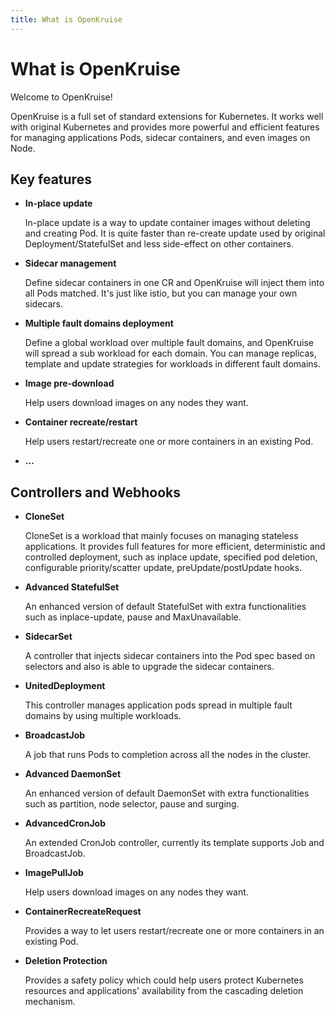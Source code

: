 ```yaml
---
title: What is OpenKruise
---
```

# What is OpenKruise

Welcome to OpenKruise!

OpenKruise is a full set of standard extensions for Kubernetes. It works well with original Kubernetes and provides more powerful and efficient features for managing applications Pods, sidecar containers, and even images on Node.

## Key features

- **In-place update**

    In-place update is a way to update container images without deleting and creating Pod. It is quite faster than re-create update used by original Deployment/StatefulSet and less side-effect on other containers.

- **Sidecar management**

    Define sidecar containers in one CR and OpenKruise will inject them into all Pods matched. It's just like istio, but you can manage your own sidecars.

- **Multiple fault domains deployment**

    Define a global workload over multiple fault domains, and OpenKruise will spread a sub workload for each domain. You can manage replicas, template and update strategies for workloads in different fault domains.

- **Image pre-download**

  Help users download images on any nodes they want.

- **Container recreate/restart**

  Help users restart/recreate one or more containers in an existing Pod.

- **...**

## Controllers and Webhooks

- **CloneSet**

    CloneSet is a workload that mainly focuses on managing stateless applications. It provides full features for more efficient, deterministic and controlled deployment, such as inplace update, specified pod deletion, configurable priority/scatter update, preUpdate/postUpdate hooks.

- **Advanced StatefulSet**

    An enhanced version of default StatefulSet with extra functionalities such as inplace-update, pause and MaxUnavailable.

- **SidecarSet**

    A controller that injects sidecar containers into the Pod spec based on selectors and also is able to upgrade the sidecar containers.

- **UnitedDeployment**

    This controller manages application pods spread in multiple fault domains by using multiple workloads.

- **BroadcastJob**

    A job that runs Pods to completion across all the nodes in the cluster.

- **Advanced DaemonSet**

    An enhanced version of default DaemonSet with extra functionalities such as partition, node selector, pause and surging.

- **AdvancedCronJob**

    An extended CronJob controller, currently its template supports Job and BroadcastJob.

- **ImagePullJob**

    Help users download images on any nodes they want.

- **ContainerRecreateRequest**

    Provides a way to let users restart/recreate one or more containers in an existing Pod.

- **Deletion Protection**

    Provides a safety policy which could help users protect Kubernetes resources and applications' availability from the cascading deletion mechanism.


